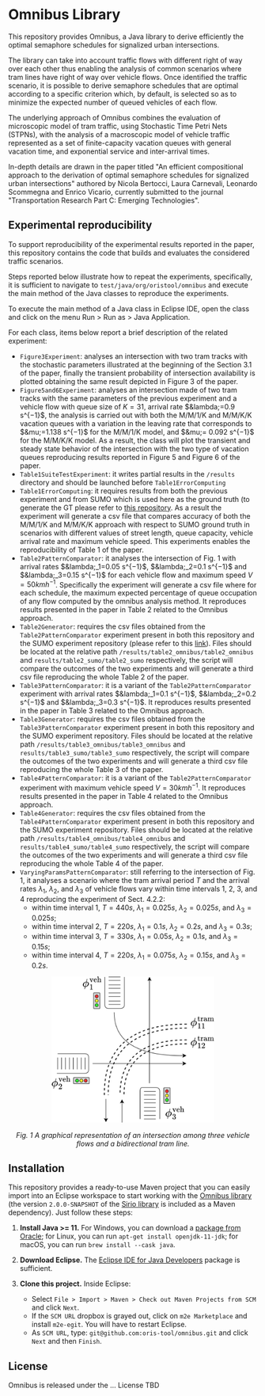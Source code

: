 # Omnibus Library

This repository provides Omnibus, a Java library to derive efficiently the optimal semaphore schedules for signalized urban intersections.

The library can take into account traffic flows with different right of way over each other thus enabling the analysis of common scenarios where tram lines
have right of way over vehicle flows.
Once identified the traffic scenario, it is possible to derive semaphore schedules that are optimal according to a specific criterion which, by default, 
is selected so as to minimize the expected number of queued vehicles of each flow. 

The underlying approach of Omnibus combines the evaluation of microscopic model of tram traffic, using Stochastic Time Petri Nets (STPNs), 
with the analysis of a macroscopic model of vehicle traffic represented as a set of finite-capacity vacation queues with general vacation time,
and exponential service and inter-arrival times.

In-depth details are drawn in the paper titled "An efficient compositional approach to the derivation of optimal semaphore schedules for signalized urban intersections" 
authored by Nicola Bertocci, Laura Carnevali, Leonardo Scommegna and Enrico Vicario, currently submitted to the journal "Transportation Research Part C: Emerging Technologies". 

## Experimental reproducibility

To support reproducibility of the experimental results reported in the paper, this repository contains the code that builds and evaluates the considered traffic scenarios.

Steps reported below illustrate how to repeat the experiments, specifically, it is sufficient to navigate to `test/java/org/oristool/omnibus` and execute the main method of the Java classes to reproduce the experiments.

To execute the main method of a Java class in Eclipse IDE, open the class and click on the menu Run > Run as > Java Application.

For each class, items below report a brief description of the related experiment:
- `Figure3Experiment`: analyses an intersection with two tram tracks with the stochastic parameters illustrated at the beginning of the Section 3.1 of the paper, finally the transient probability of intersection availability is plotted obtaining the same result depicted in Figure 3 of the paper.
- `Figure5and6Experiment`:  analyses an intersection made of two tram tracks with the same parameters of the previous experiment and a vehicle flow with queue size of $K=31$, arrival rate $&lambda;=0.9 s^{−1}$, the analysis is carried out with both the M/M/1/K and M/M/K/K vacation queues with a variation in the leaving rate that corresponds to $&mu;=1.138 s^{−1}$ for the M/M/1/K model, and $&mu;= 0.092 s^{−1}$ for the M/M/K/K model. As a result, the class will plot the transient and steady state behavior of the intersection with the two type of vacation queues reproducing results reported in Figure 5 and Figure 6 of the paper.
- `Table1SuiteTestExperiment`: it writes partial results in the `/results` directory and should be launched before `Table1ErrorComputing`
- `Table1ErrorComputing`: it requires results from both the previous experiment and from SUMO which is used here as the ground truth (to generate the GT please refer to [this repository](https://github.com/oris-tool/sumo). As a result the experiment will generate a csv file that compares accuracy of both the M/M/1/K and M/M/K/K approach with respect to SUMO ground truth in scenarios with different values of street length, queue capacity, vehicle arrival rate and maximum vehicle speed. This experiments enables the reproducibility of Table 1 of the paper.
- `Table2PatternComparator`: it analyses the intersection of Fig. 1 with arrival rates $&lambda;_1=0.05 s^{−1}$, $&lambda;_2=0.1 s^{−1}$ and $&lambda;_3=0.15 s^{−1}$ for each vehicle flow and maximum speed $V = 50 km h^{-1}$. Specifically the experiment will generate a csv file where for each schedule, the maximum expected percentage of queue occupation of any flow computed by the omnibus analysis method. It reproduces results presented in the paper in Table 2  related to the Omnibus approach.
- `Table2Generator`: requires the csv files obtained from the `Table2PatternComparator` experiment present in both this repository and the SUMO experiment repository (please refer to this [link](https://github.com/oris-tool/sumo)). Files should be located at the relative path `/results/table2_omnibus/table2_omnibus` and `results/table2_sumo/table2_sumo` respectively, the script will compare the outcomes of the two experiments and will generate a third csv file reproducing the whole Table 2 of the paper.
- `Table3PatternComparator`: it is a variant of the `Table2PatternComparator` experiment with arrival rates $&lambda;_1=0.1 s^{−1}$, $&lambda;_2=0.2 s^{−1}$ and $&lambda;_3=0.3 s^{−1}$. It reproduces results presented in the paper in Table 3 related to the Omnibus approach.
- `Table3Generator`: requires the csv files obtained from the `Table3PatternComparator` experiment present in both this repository and the SUMO experiment repository. Files should be located at the relative path `/results/table3_omnibus/table3_omnibus` and `results/table3_sumo/table3_sumo` respectively, the script will compare the outcomes of the two experiments and will generate a third csv file reproducing the whole Table 3 of the paper.
- `Table4PatternComparator`: it is a variant of the `Table2PatternComparator` experiment with maximum vehicle speed $V = 30 km h^{-1}$. It reproduces results presented in the paper in Table 4  related to the Omnibus approach.
- `Table4Generator`: requires the csv files obtained from the `Table4PatternComparator` experiment present in both this repository and the SUMO experiment repository. Files should be located at the relative path `/results/table4_omnibus/table4_omnibus` and `results/table4_sumo/table4_sumo` respectively, the script will compare the outcomes of the two experiments and will generate a third csv file reproducing the whole Table 4 of the paper.
- `VaryingParamsPatternComparator`: still referring to the intersection of Fig. 1, it analyses a scenario where the tram arrival period $T$ and the arrival rates $\lambda_1$, $\lambda_2$, and $\lambda_3$ of vehicle flows vary within time intervals 1, 2, 3, and 4 reproducing the experiment of Sect. $4.2.2$:
    - within time interval 1, $T=440 s$, $\lambda_1=0.025 s$, $\lambda_2= 0.025 s$, and $\lambda_3= 0.025 s$;
    - within time interval 2, $T=220 s$, $\lambda_1=0.1 s$, $\lambda_2=0.2 s$, and $\lambda_3=0.3 s$;
    - within time interval 3, $T=330 s$, $\lambda_1=0.05 s$, $\lambda_2=0.1 s$, and $\lambda_3=0.15 s$;
    - within time interval 4, $T=220 s$, $\lambda_1=0.075 s$, $\lambda_2=0.15 s$, and $\lambda_3=0.2 s$.

  
<p align="center">
  <img src="imgs/threeFlows.png?raw=true" style="width:65%">
  <p align="center">
  <em>Fig. 1 A graphical representation of an intersection among three vehicle flows and a bidirectional tram line. </em>
    </p>
</p>

## Installation

This repository provides a ready-to-use Maven project that you can easily import into an Eclipse workspace to start working with the [Omnibus library](https://github.com/oris-tool/omnibus/) (the version `2.0.0-SNAPSHOT` of the [Sirio library](https://github.com/oris-tool/sirio) is included as a Maven dependency). Just follow these steps:

1. **Install Java >= 11.** For Windows, you can download a [package from Oracle](https://www.oracle.com/java/technologies/downloads/#java11); for Linux, you can run `apt-get install openjdk-11-jdk`; for macOS, you can run `brew install --cask java`. 

2. **Download Eclipse.** The [Eclipse IDE for Java Developers](http://www.eclipse.org/downloads/eclipse-packages/) package is sufficient.

3. **Clone this project.** Inside Eclipse:
   - Select `File > Import > Maven > Check out Maven Projects from SCM` and click `Next`.
   - If the `SCM URL` dropbox is grayed out, click on `m2e Marketplace` and install `m2e-egit`. You will have to restart Eclipse.
   - As `SCM URL`, type: `git@github.com:oris-tool/omnibus.git` and click `Next` and then `Finish`.

## License

Omnibus is released under the ... License TBD
